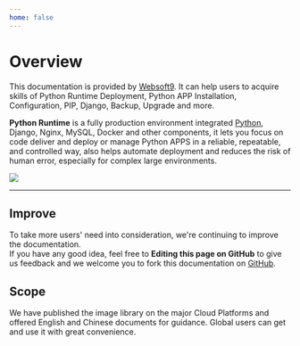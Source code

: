 ```yaml
---
home: false
---
```


# Overview

This documentation is provided by [Websoft9](https://www.websoft9.com/). It can help users to acquire skills of Python Runtime Deployment, Python APP Installation, Configuration, PIP, Django, Backup, Upgrade and more.

**Python Runtime** is a fully production environment integrated [Python](https://www.python.org/), Django, Nginx, MySQL, Docker and other components, it lets you focus on code deliver and deploy or manage Python APPS in a reliable, repeatable, and controlled way, also helps automate deployment and reduces the risk of human error, especially for complex large environments. 

![](https://libs.websoft9.com/Websoft9/DocsPicture/en/python/python-infra-websoft9.png)

---

## Improve

To take more users' need into consideration, we're continuing to improve the documentation.  
If you have any good idea, feel free to **Editing this page on GitHub** to give us feedback and we welcome you to fork this documentation on [GitHub](https://github.com/Websoft9/ansible-python).

## Scope

We have published the image library on the major Cloud Platforms and offered English and Chinese documents for guidance. Global users can get and use it with great convenience.
